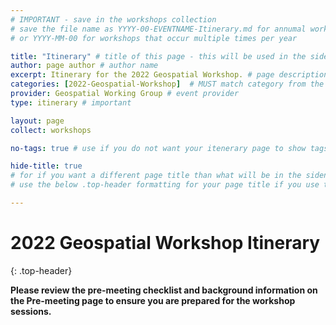 ```yaml
---
# IMPORTANT - save in the workshops collection
# save the file name as YYYY-00-EVENTNAME-Itinerary.md for annumal workshops
# or YYYY-MM-00 for workshops that occur multiple times per year

title: "Itinerary" # title of this page - this will be used in the sidenav
author: page author # author name
excerpt: Itinerary for the 2022 Geospatial Workshop. # page description
categories: [2022-Geospatial-Workshop]  # MUST match category from the Workshop homepage in the event collection
provider: Geospatial Working Group # event provider
type: itinerary # important

layout: page 
collect: workshops 

no-tags: true # use if you do not want your itenerary page to show tags

hide-title: true 
# for if you want a different page title than what will be in the sidenav
# use the below .top-header formatting for your page title if you use this option

---
```

# 2022 Geospatial Workshop Itinerary
{: .top-header}

**Please review the pre-meeting checklist and background information on the Pre-meeting page to ensure you are prepared for the workshop sessions.**

<br>